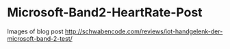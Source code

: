 # Microsoft-Band2-HeartRate-Post
Images of blog post http://schwabencode.com/reviews/iot-handgelenk-der-microsoft-band-2-test/
